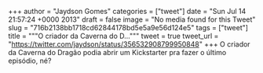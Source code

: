 
+++
author = "Jaydson Gomes"
categories = ["tweet"]
date = "Sun Jul 14 21:57:24 +0000 2013"
draft = false
image = "No media found for this Tweet"
slug = "716b2138bb1718cd62844178bd5e5a9e56d124e5"
tags = ["tweet"]
title = """O criador da Caverna do D..."""
tweet = true
tweet_url = "https://twitter.com/jaydson/status/356532908799950848"
+++
O criador da Caverna do Dragão podia abrir um Kickstarter pra fazer o último episódio, né?
